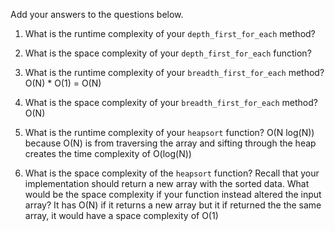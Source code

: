 Add your answers to the questions below.

1. What is the runtime complexity of your `depth_first_for_each` method?

2. What is the space complexity of your `depth_first_for_each` function?

3. What is the runtime complexity of your `breadth_first_for_each` method?
   O(N) \* O(1) = O(N)
4. What is the space complexity of your `breadth_first_for_each` method?
   O(N)
5. What is the runtime complexity of your `heapsort` function?
   O(N log(N)) because O(N) is from traversing the array and sifting through the heap creates the time complexity of O(log(N))
6. What is the space complexity of the `heapsort` function? Recall that your implementation should return a new array with the sorted data. What would be the space complexity if your function instead altered the input array?
   It has O(N) if it returns a new array but it if returned the the same array, it would have a space complexity of O(1)
